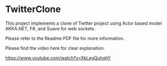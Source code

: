 # TwitterClone
This project implements a clone of Twitter project using Actor based model AKKA.NET, F#, and Suave for web sockets.

Please refer to the Readme PDF file for more information.

Please find the video here for clear explanation.

https://www.youtube.com/watch?v=XkLegQuhqhY 
